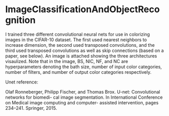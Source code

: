 # ImageClassificationAndObjectRecognition

I trained three different convolutional neural nets for use in colorizing images in the CIFAR-10 dataset. The first used nearest neighbors to increase dimension, the second used transposed convolutions, and the third used transposed convolutions as well as skip connections (based on a paper, see below). An image is attached showing the three architectures visaulized. Note that in the image, BS, NIC, NF, and NC are hyperparameters denoting the bath size, number of input color categories, number of filters, and number of output color categories respectively.


Unet reference: 

Olaf Ronneberger, Philipp Fischer, and Thomas Brox. U-net: Convolutional networks for biomedi- cal image segmentation. In International Conference on Medical image computing and computer- assisted intervention, pages 234–241. Springer, 2015.
